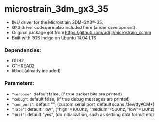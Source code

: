 # microstrain_3dm_gx3_35

* IMU driver for the Microstrain 3DM-GX3®-35.
* GPS driver codes are also included here (under development).
* Original package got from https://github.com/udrg/microstrain_comm
* Built with ROS indigo on Ubuntu 14.04 LTS

### Dependencies:
* GLIB2
* GTHREAD2
* libbot (already included)

### Parameters:
* `"verbose"`: default false, (if true packet bits are printed)
* `"debug"`: default false, (if true debug messages are printed)
* `"com_port"`: default "", (custom serial port, default scans /dev/ttyACM*)
* `"rate"`: default "low", ("high"=1000hz, "medium"=500hz, "low"=100hz)
* `"init"`: default "yes", (do initialization, such as settiing data format etc)
